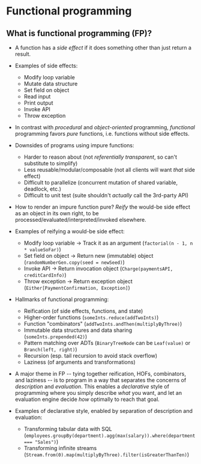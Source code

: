 # Functional programming

## What is functional programming (FP)?

* A function has a _side effect_ if it does something other than just return a result.

* Examples of side effects:
  - Modify loop variable
  - Mutate data structure
  - Set field on object
  - Read input
  - Print output
  - Invoke API
  - Throw exception

* In contrast with _procedural_ and _object-oriented_ programming, _functional_ programming
  favors _pure_ functions, i.e. functions without side effects.

* Downsides of programs using impure functions:
  - Harder to reason about (not _referentially transparent_, so can't substitute to simplify)
  - Less reusable/modular/composable (not all clients will want _that_ side effect)
  - Difficult to parallelize (concurrent mutation of shared variable, deadlock, etc.)
  - Difficult to unit test (suite shouldn't _actually_ call the 3rd-party API)

* How to render an impure function pure? _Reify_ the would-be side effect as an object
  in its own right, to be processed/evaluated/interpreted/invoked elsewhere.

* Examples of reifying a would-be side effect:
  - Modify loop variable -> Track it as an argument (`factorial(n - 1, n * valueSoFar)`)
  - Set field on object -> Return new (immutable) object (`randomNumberGen.copy(seed = newSeed)`)
  - Invoke API -> Return invocation object (`Charge(paymentsAPI, creditCardInfo)`) 
  - Throw exception -> Return exception object (`Either[PaymentConfirmation, Exception]`)

* Hallmarks of functional programming:
  - Reification (of side effects, functions, and state)
  - Higher-order functions (`someInts.reduce(addTwoInts)`)
  - Function "combinators" (`addTwoInts.andThen(multiplyByThree)`)
  - Immutable data structures and data sharing (`someInts.prepended(42)`)
  - Pattern matching over ADTs (`BinaryTreeNode` can be `Leaf(value)` or `Branch(left, right)`)
  - Recursion (esp. tail recursion to avoid stack overflow)
  - Laziness (of arguments and transformations)

* A major theme in FP -- tying together reification, HOFs, combinators, and laziness -- is to
  program in a way that separates the concerns of _description_ and _evaluation_. This enables
  a _declarative_ style of programming where you simply describe _what_ you want, and let an
  evaluation engine decide _how_ optimally to reach that goal.

* Examples of declarative style, enabled by separation of description and evaluation:
  - Transforming tabular data with SQL (`employees.groupBy(department).agg(max(salary)).where(department === "Sales")`)
  - Transforming infinite streams (`Stream.from(0).map(multiplyByThree).filter(isGreaterThanTen)`)